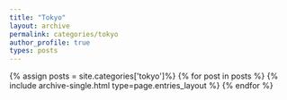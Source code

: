 ```yaml
---
title: "Tokyo"
layout: archive
permalink: categories/tokyo
author_profile: true
types: posts
---
```


{% assign posts = site.categories['tokyo']%}
{% for post in posts %} 
  {% include archive-single.html type=page.entries_layout %} 
{% endfor %}
